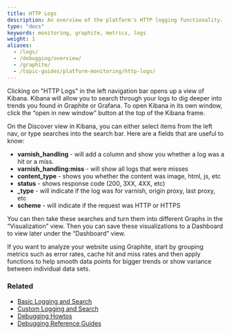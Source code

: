```yaml
---
title: HTTP Logs
description: An overview of the platform's HTTP logging functionality.
type: "docs"
keywords: monitoring, graphite, metrics, logs
weight: 1
aliases:
  - /logs/
  - /debugging/overview/
  - /graphite/
  - /topic-guides/platform-monitoring/http-logs/
---
```

Clicking on "HTTP Logs"  in the left navigation bar opens up a view of Kibana. Kibana will allow you to search through your logs to dig deeper into trends you found in Graphite or Grafana. To open Kibana in its own window, click the “open in new window” button at the top of the Kibana frame.

On the Discover view in Kibana, you can either select items from the left nav, or type searches into the search bar. Here are a fields that are useful to know:

* **varnish_handling** - will add a column and show you whether a log was a hit or a miss.
* **varnish_handling:miss** - will show all logs that were misses
* **content_type** - shows you whether the content was image, html, js, etc
* **status** - shows response code (200, 3XX, 4XX, etc)
* **_type** - will indicate if the log was for varnish, origin proxy, last proxy, etc
* **scheme** - will indicate if the request was HTTP or HTTPS

You can then take these searches and turn them into different Graphs in the “Visualization” view. Then you can save these visualizations to a Dashboard to view later under the “Dashboard” view.

If you want to analyze your website using Graphite, start by grouping metrics such as error rates, cache hit and miss rates and then apply functions to help smooth data points for bigger trends or show variance between individual data sets.

### Related

* [Basic Logging and Search](/docs/debugging/how-tos/basic-logging/ "Basic Logging and Search")
* [Custom Logging and Search](/docs/debugging/how-tos/custom-logging/ "Custom Logging and Search")
* [Debugging Howtos](/docs/debugging/how-tos/ "Debugging Howtos")
* [Debugging Reference Guides](/docs/debugging/reference/ "Debugging Reference Guides")

